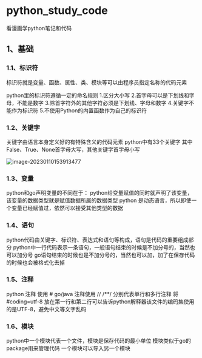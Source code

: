 # python_study_code

看漫画学python笔记和代码

## 1、基础

### 1.1、标识符

标识符就是变量、函数、属性、类、模块等可以由程序员指定名称的代码元素

python里的标识符遵循一定的命名规则
1.区分大小写
2.首字母可以是下划线和字母，不能是数字
3.除首字符外的其他字符必须是下划线、字母和数字
4.关键字不能作为标识符
5.不使用Python的内置函数作为自己的标识符

### 1.2、关键字

关键字由语言本身定义好的有特殊含义的代码元素
python中有33个关键字 其中False、True、None首字母大写，其他关键字首字母小写

![image-20230110153913477](C:\Users\xiaochengzhou\AppData\Roaming\Typora\typora-user-images\image-20230110153913477.png)

### 1.3、变量

python和go声明变量的不同在于：
python给变量赋值的同时就声明了该变量，该变量的数据类型就是赋值数据所属的数据类型
python 是动态语言，所以即使一个变量已经赋值过，依然可以接受其他类型的数据

### 1.4、语句

python代码由关键字、标识符、表达式和语句等构成，语句是代码的重要组成部分
python中一行代码表示一条语句，一般语句结束的时候是不加分号的，当然也可以加分号
go语句结束的时候也是不加分号的，当然也可以加，加了在保存代码的时候也会被格式化去掉

### 1.5、注释

python 注释 使用 #
go/java 注释使用 // /**/ 分别代表单行和多行注释
将 #coding=utf-8 放在第一行和第二行可以告诉python解释器该文件的编码集使用的是UTF-8，避免中文等文字乱码

### 1.6、模块

python中一个模块代表一个文件，模块是保存代码的最小单位
模块类似于go的package用来管理代码
一个模块可以导入另一个模块
